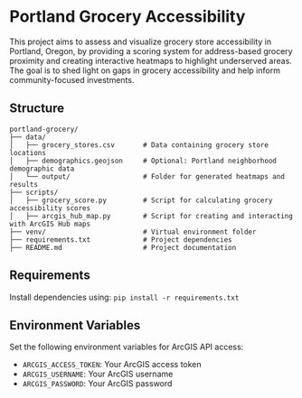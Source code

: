 # Portland Grocery Accessibility
This project aims to assess and visualize grocery store accessibility in Portland, Oregon, by providing a scoring system for address-based grocery proximity and creating interactive heatmaps to highlight underserved areas. The goal is to shed light on gaps in grocery accessibility and help inform community-focused investments.

## Structure
```
portland-grocery/
├── data/
│   ├── grocery_stores.csv       # Data containing grocery store locations
│   ├── demographics.geojson     # Optional: Portland neighborhood demographic data
│   └── output/                  # Folder for generated heatmaps and results
├── scripts/
│   ├── grocery_score.py         # Script for calculating grocery accessibility scores
│   ├── arcgis_hub_map.py        # Script for creating and interacting with ArcGIS Hub maps
├── venv/                        # Virtual environment folder
├── requirements.txt             # Project dependencies
├── README.md                    # Project documentation
```

## Requirements
Install dependencies using:
`pip install -r requirements.txt`

## Environment Variables
Set the following environment variables for ArcGIS API access:
- `ARCGIS_ACCESS_TOKEN`: Your ArcGIS access token
- `ARCGIS_USERNAME`: Your ArcGIS username
- `ARCGIS_PASSWORD`: Your ArcGIS password

